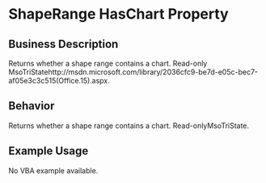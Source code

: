 # ShapeRange HasChart Property

## Business Description
Returns whether a shape range contains a chart. Read-only MsoTriStatehttp://msdn.microsoft.com/library/2036cfc9-be7d-e05c-bec7-af05e3c3c515(Office.15).aspx.

## Behavior
Returns whether a shape range contains a chart. Read-onlyMsoTriState.

## Example Usage
No VBA example available.